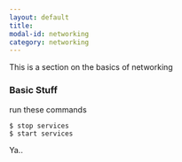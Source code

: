 ```yaml
---
layout: default
title:
modal-id: networking
category: networking
---
```

This is a section on the basics of networking

### Basic Stuff
run these commands
```
$ stop services
$ start services
```

Ya..

